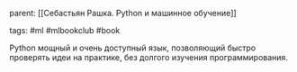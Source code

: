 parent: [[Себастьян Рашка. Python и машинное обучение]]

tags: #ml #mlbookclub #book 

Python мощный и очень доступный язык, позволяющий быстро проверять идеи на практике, без долгого изучения программирования.